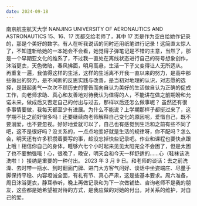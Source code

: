 ```yaml
---
date: 2024-09-18
---
```


南京航空航天大学
NANJING UNIVERSITY OF AERONAUTICS AND ASTRONAUTICS
15、16、17 页都交给老师了，其中 17 页是作为空白给她作记录的，那是个美好的数字。有人在听我说话的同时还用纸笔进行记录！这简直太惊人了，不知道新给她的一本她会不会看，她觉得子弹笔记是不错的主意，当然了，那是一个早期亚文化的维系了，不过我一直处在离线状态进行自己的符号想象创作，沐浴更衣，天色微暗，春风拂面，明月高悬，生活一下子又变得让人无所适从。
再重复一遍，我值得这样的生活，这样的生活离不开我一直以来的努力，是高中那些做出的努力，是不间断的反思实践与改善，是当初对地理的认识，对志愿的选择，是鼓起勇气一次次不顾历史的警告而向自认为美好的生活做自认为正确的促成工作，向老师求助、真心和友善地对待我认为值得的人，不能讲在做之前期盼和允诺未来，做成后又否定自己的付出与过去，那样以后还怎么做事呢？
虽然还有很多事情要做，我每天都至少有进展。为什么不能说？上学期那样子都挺过来了，这学期不比之前好很多吗！还要继续向老师解释自己变化的原因呢，爱惜自己，既不要溺爱，也不要忽视。好好地爱就可以了，自己也有感觉到生活和之前有些不同了吧，这不是很好吗？没关系的，一点点地变好就是生活的规律呀，你不配吗？怎么会，明天还有许多积攒着要写的事，趁没忘掉快些记录吧。作业和课程也要快点跟上哦！相信你自己的身体，睡够六七个小时起来见见太阳完全不会困了，但是太困了也不要勉强哦！心，很晚了，晚安，明天会和今天一样舒适的……心（鞋袜该洗洗啦！）接纳是重要的一种付出。
2023 年 3 月 9 日。和老师的谈话：去之前洗澡、去时带一瓶水、到时翻面门牌、进门大方客气问好、谈话中坐姿端庄、尽量手脚保持平稳、内容坦诚全面，有礼有节、真心严肃，这是些基本要求。周六准备，周日沐浴更衣，静耳恭听，晚上再做记录和为下一次做铺垫、咨询老师不是我的朋友，这些都是她希望被对待的方式，是我应做的对她的付出，对关系的维护，对自己的爱。
